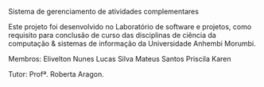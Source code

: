 Sistema de gerenciamento de atividades complementares

Este projeto foi desenvolvido no Laboratório de software e projetos, como requisito para conclusão de curso das disciplinas de ciência da computação & sistemas de informação da Universidade Anhembi Morumbi.

Membros:
Elivelton Nunes
Lucas Silva
Mateus Santos
Priscila Karen

Tutor:
Profª. Roberta Aragon.
